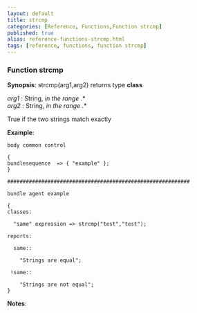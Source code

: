 ```yaml
---
layout: default
title: strcmp
categories: [Reference, Functions,Function strcmp]
published: true
alias: reference-functions-strcmp.html
tags: [reference, functions, function strcmp]
---
```


### Function strcmp

**Synopsis**: strcmp(arg1,arg2) returns type **class**

  
 *arg1* : String, *in the range* .\*   
 *arg2* : String, *in the range* .\*   

True if the two strings match exactly

**Example**:  
   

```cf3
body common control

{
bundlesequence  => { "example" };
}

###########################################################

bundle agent example

{     
classes:

  "same" expression => strcmp("test","test");

reports:

  same::

    "Strings are equal";

 !same::

    "Strings are not equal";
}
```

**Notes**:  
   
